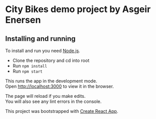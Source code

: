 # City Bikes demo project by Asgeir Enersen

## Installing and running

To install and run you need [Node.js](https://nodejs.org/en/download/).

- Clone the repository and cd into root
- Run `npm install`
- Run `npm start`

This runs the app in the development mode.<br />
Open [http://localhost:3000](http://localhost:3000) to view it in the browser.

The page will reload if you make edits.<br />
You will also see any lint errors in the console.

This project was bootstrapped with [Create React App](https://github.com/facebook/create-react-app).
